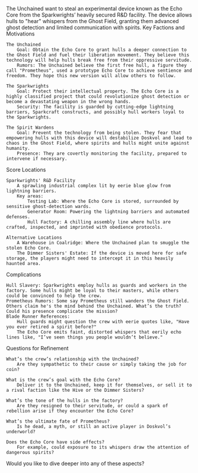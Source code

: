 The Unchained want to steal an experimental device known as the Echo Core from the Sparkwrights’ heavily secured R&D facility. The device allows hulls to "hear" whispers from the Ghost Field, granting them advanced ghost detection and limited communication with spirits.
Key Factions and Motivations

    The Unchained
        Goal: Obtain the Echo Core to grant hulls a deeper connection to the Ghost Field and fuel their liberation movement. They believe this technology will help hulls break free from their oppressive servitude.
        Rumors: The Unchained believe the first free hull, a figure they call "Prometheus", used a prototype Echo Core to achieve sentience and freedom. They hope this new version will allow others to follow.

    The Sparkwrights
        Goal: Protect their intellectual property. The Echo Core is a highly classified project that could revolutionize ghost detection or become a devastating weapon in the wrong hands.
        Security: The facility is guarded by cutting-edge lightning barriers, Sparkcraft constructs, and possibly hull workers loyal to the Sparkwrights.

    The Spirit Wardens
        Goal: Prevent the technology from being stolen. They fear that empowering hulls with this device will destabilize Doskvol and lead to chaos in the Ghost Field, where spirits and hulls might unite against humanity.
        Presence: They are covertly monitoring the facility, prepared to intervene if necessary.

Score Locations

    Sparkwrights' R&D Facility
        A sprawling industrial complex lit by eerie blue glow from lightning barriers.
        Key areas:
            Testing Lab: Where the Echo Core is stored, surrounded by sensitive ghost-detection wards.
            Generator Room: Powering the lightning barriers and automated defenses.
            Hull Factory: A chilling assembly line where hulls are crafted, inspected, and imprinted with obedience protocols.

    Alternative Locations
        A Warehouse in Coalridge: Where the Unchained plan to smuggle the stolen Echo Core.
        The Dimmer Sisters' Estate: If the device is moved here for safe storage, the players might need to intercept it in this heavily haunted area.

Complications

    Hull Slavery: Sparkwrights employ hulls as guards and workers in the factory. Some hulls might be loyal to their masters, while others could be convinced to help the crew.
    Prometheus Rumors: Some say Prometheus still wanders the Ghost Field. Others claim he's the mind behind the Unchained. What’s the truth? Could his presence complicate the mission?
    Blade Runner References:
        Hull guards might question the crew with eerie quotes like, "Have you ever retired a spirit before?"
        The Echo Core emits faint, distorted whispers that eerily echo lines like, "I’ve seen things you people wouldn’t believe."

Questions for Refinement

    What’s the crew’s relationship with the Unchained?
        Are they sympathetic to their cause or simply taking the job for coin?

    What is the crew’s goal with the Echo Core?
        Deliver it to the Unchained, keep it for themselves, or sell it to a rival faction like the Hive or the Dimmer Sisters?

    What’s the tone of the hulls in the factory?
        Are they resigned to their servitude, or could a spark of rebellion arise if they encounter the Echo Core?

    What’s the ultimate fate of Prometheus?
        Is he dead, a myth, or still an active player in Doskvol’s underworld?

    Does the Echo Core have side effects?
        For example, could exposure to its whispers draw the attention of dangerous spirits?

Would you like to dive deeper into any of these aspects?